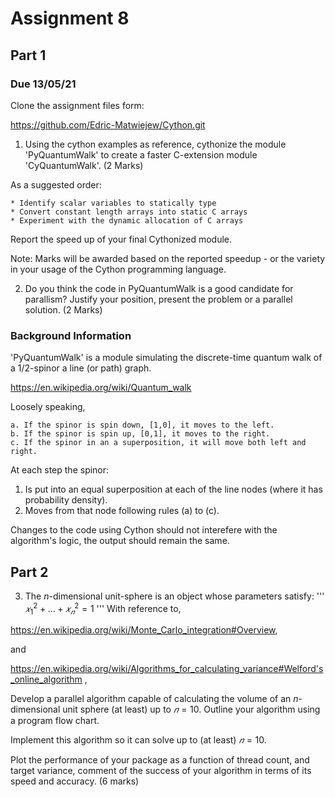 # Assignment 8
## Part 1
### Due 13/05/21 ###

Clone the assignment files form:

https://github.com/Edric-Matwiejew/Cython.git

1. Using the cython examples as reference, cythonize the module 'PyQuantumWalk' to create a faster C-extension module 'CyQuantumWalk'. (2 Marks)

As a suggested order:

	* Identify scalar variables to statically type
	* Convert constant length arrays into static C arrays
	* Experiment with the dynamic allocation of C arrays

Report the speed up of your final Cythonized module. 

Note: Marks will be awarded based on the reported speedup - or the variety in your usage of the Cython programming language.

2. Do you think the code in PyQuantumWalk is a good candidate for parallism? Justify your position, present the problem or a parallel solution. (2 Marks)

### Background Information ####

'PyQuantumWalk' is a module simulating the discrete-time quantum walk of a 1/2-spinor a line (or path) graph.

https://en.wikipedia.org/wiki/Quantum_walk

Loosely speaking, 

    a. If the spinor is spin down, [1,0], it moves to the left. 
    b. If the spinor is spin up, [0,1], it moves to the right.
    c. If the spinor in an a superposition, it will move both left and right.

At each step the spinor:

1. Is put into an equal superposition at each of the line nodes (where it has probability density).
2. Moves from that node following rules (a) to (c).

Changes to the code using Cython should not interefere with the algorithm's logic, the output should remain the same.

## Part 2

3. The $n$-dimensional unit-sphere is an object whose parameters satisfy:
    '''
    $`𝑥_1^2+…+𝑥_𝑛^2=1`$
    '''
With reference to,

https://en.wikipedia.org/wiki/Monte_Carlo_integration#Overview,

and 

https://en.wikipedia.org/wiki/Algorithms_for_calculating_variance#Welford's_online_algorithm ,

Develop a parallel algorithm capable of calculating the volume of an $`n`$-dimensional unit sphere (at least) up to $`𝑛=10`$. Outline your algorithm using a  program flow chart.

Implement this algorithm so it can solve up to (at least) $`𝑛=10`$.

Plot the performance of your package as a function of thread count, and target variance, comment of the success of your algorithm in terms of its speed and accuracy.
(6 marks)
